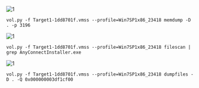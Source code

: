 ![1](https://user-images.githubusercontent.com/91442807/216226363-fde4c992-7e4a-4678-9d6d-6120c002a7f5.png)

`vol.py -f Target1-1dd8701f.vmss --profile=Win7SP1x86_23418 memdump -D . -p 3196`

![1](https://user-images.githubusercontent.com/91442807/216229197-2f492adc-e62b-4000-806e-1ba3232b391f.png)

`vol.py -f Target1-1dd8701f.vmss --profile=Win7SP1x86_23418 filescan | grep AnyConnectInstaller.exe`

![1](https://user-images.githubusercontent.com/91442807/216231065-63061c6a-e72f-486a-93de-8c55149d4a3a.png)

`vol.py -f Target1-1dd8701f.vmss --profile=Win7SP1x86_23418 dumpfiles -D . -Q 0x000000003df1cf00`

